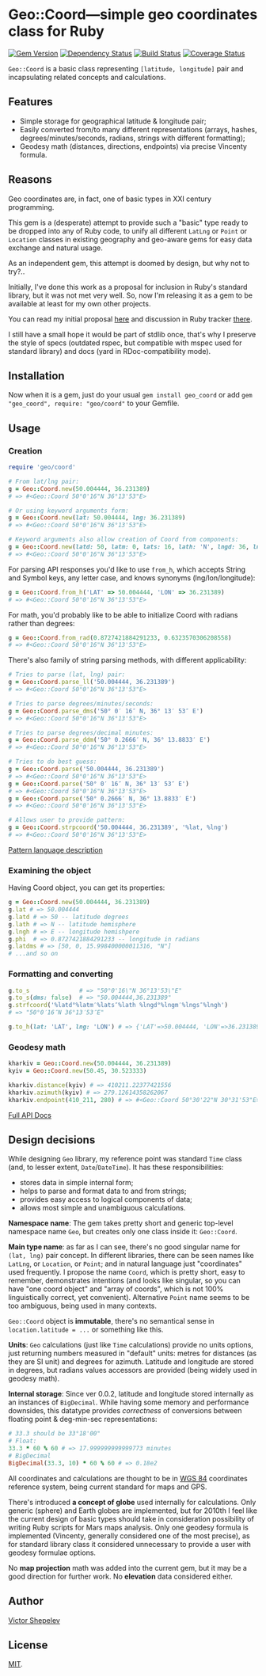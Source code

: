 # Geo::Coord—simple geo coordinates class for Ruby

[![Gem Version](https://badge.fury.io/rb/geo_coord.svg)](http://badge.fury.io/rb/geo_coord)
[![Dependency Status](https://gemnasium.com/zverok/geo_coord.svg)](https://gemnasium.com/zverok/geo_coord)
[![Build Status](https://travis-ci.org/zverok/geo_coord.svg?branch=master)](https://travis-ci.org/zverok/geo_coord)
[![Coverage Status](https://coveralls.io/repos/zverok/geo_coord/badge.svg?branch=master)](https://coveralls.io/r/zverok/geo_coord?branch=master)

`Geo::Coord` is a basic class representing `[latitude, longitude]` pair
and incapsulating related concepts and calculations.

## Features

* Simple storage for geographical latitude & longitude pair;
* Easily converted from/to many different representations (arrays, hashes,
  degrees/minutes/seconds, radians, strings with different formatting);
* Geodesy math (distances, directions, endpoints) via precise Vincenty
  formula.

## Reasons

Geo coordinates are, in fact, one of basic types in XXI century programming.

This gem is a (desperate) attempt to provide such a "basic" type ready
to be dropped into any of Ruby code, to unify all different `LatLng` or
`Point` or `Location` classes in existing geography and geo-aware gems
for easy data exchange and natural usage.

As an independent gem, this attempt is doomed by design, but why not
to try?..

Initially, I've done this work as a proposal for inclusion in Ruby's
standard library, but it was not met very well.
So, now I'm releasing it as a gem to be available at least for my own
other projects.

You can read my initial proposal [here](https://github.com/zverok/geo_coord/blob/master/StdlibProposal.md)
and discussion in Ruby tracker [there](https://bugs.ruby-lang.org/issues/12361).

I still have a small hope it would be part of stdlib once, that's why I
preserve the style of specs (outdated rspec, but compatible with mspec used
for standard library) and docs (yard in RDoc-compatibility mode).

## Installation

Now when it is a gem, just do your usual `gem install geo_coord` or add
`gem "geo_coord", require: "geo/coord"` to your Gemfile.

## Usage

### Creation

```ruby
require 'geo/coord'

# From lat/lng pair:
g = Geo::Coord.new(50.004444, 36.231389)
# => #<Geo::Coord 50°0'16"N 36°13'53"E>

# Or using keyword arguments form:
g = Geo::Coord.new(lat: 50.004444, lng: 36.231389)
# => #<Geo::Coord 50°0'16"N 36°13'53"E>

# Keyword arguments also allow creation of Coord from components:
g = Geo::Coord.new(latd: 50, latm: 0, lats: 16, lath: 'N', lngd: 36, lngm: 13, lngs: 53, lngh: 'E')
# => #<Geo::Coord 50°0'16"N 36°13'53"E>
```

For parsing API responses you'd like to use `from_h`,
which accepts String and Symbol keys, any letter case,
and knows synonyms (lng/lon/longitude):

```ruby
g = Geo::Coord.from_h('LAT' => 50.004444, 'LON' => 36.231389)
# => #<Geo::Coord 50°0'16"N 36°13'53"E>
```

For math, you'd probably like to be able to initialize
Coord with radians rather than degrees:

```ruby
g = Geo::Coord.from_rad(0.8727421884291233, 0.6323570306208558)
# => #<Geo::Coord 50°0'16"N 36°13'53"E>
```

There's also family of string parsing methods, with different
applicability:

```ruby
# Tries to parse (lat, lng) pair:
g = Geo::Coord.parse_ll('50.004444, 36.231389')
# => #<Geo::Coord 50°0'16"N 36°13'53"E>

# Tries to parse degrees/minutes/seconds:
g = Geo::Coord.parse_dms('50° 0′ 16″ N, 36° 13′ 53″ E')
# => #<Geo::Coord 50°0'16"N 36°13'53"E>

# Tries to parse degrees/decimal minutes:
g = Geo::Coord.parse_ddm('50° 0.2666′ N, 36° 13.8833′ E')
# => #<Geo::Coord 50°0'16"N 36°13'53"E>

# Tries to do best guess:
g = Geo::Coord.parse('50.004444, 36.231389')
# => #<Geo::Coord 50°0'16"N 36°13'53"E>
g = Geo::Coord.parse('50° 0′ 16″ N, 36° 13′ 53″ E')
# => #<Geo::Coord 50°0'16"N 36°13'53"E>
g = Geo::Coord.parse('50° 0.2666′ N, 36° 13.8833′ E')
# => #<Geo::Coord 50°0'16"N 36°13'53"E>

# Allows user to provide pattern:
g = Geo::Coord.strpcoord('50.004444, 36.231389', '%lat, %lng')
# => #<Geo::Coord 50°0'16"N 36°13'53"E>
```

[Pattern language description](http://www.rubydoc.info/gems/geo_coord/Geo/Coord#strpcoord-class_method)

### Examining the object

Having Coord object, you can get its properties:

```ruby
g = Geo::Coord.new(50.004444, 36.231389)
g.lat # => 50.004444
g.latd # => 50 -- latitude degrees
g.lath # => N -- latitude hemisphere
g.lngh # => E -- longitude hemishpere
g.phi  # => 0.8727421884291233 -- longitude in radians
g.latdms # => [50, 0, 15.998400000011316, "N"]
# ...and so on
```

### Formatting and converting

```ruby
g.to_s              # => "50°0'16\"N 36°13'53\"E"
g.to_s(dms: false)  # => "50.004444,36.231389"
g.strfcoord('%latd°%latm′%lats″%lath %lngd°%lngm′%lngs″%lngh')
# => "50°0′16″N 36°13′53″E"

g.to_h(lat: 'LAT', lng: 'LON') # => {'LAT'=>50.004444, 'LON'=>36.231389}
```

### Geodesy math

```ruby
kharkiv = Geo::Coord.new(50.004444, 36.231389)
kyiv = Geo::Coord.new(50.45, 30.523333)

kharkiv.distance(kyiv) # => 410211.22377421556
kharkiv.azimuth(kyiv) # => 279.12614358262067
kharkiv.endpoint(410_211, 280) # => #<Geo::Coord 50°30'22"N 30°31'53"E>
```

[Full API Docs](http://www.rubydoc.info/gems/geo_coord)

## Design decisions

While designing `Geo` library, my reference point was standard `Time`
class (and, to lesser extent, `Date`/`DateTime`). It has these
responsibilities:

* stores data in simple internal form;
* helps to parse and format data to and from strings;
* provides easy access to logical components of data;
* allows most simple and unambiguous calculations.

**Namespace name**: The gem takes pretty short and generic top-level
namespace name `Geo`, but creates only one class inside it: `Geo::Coord`.

**Main type name**: as far as I can see, there's no good singular name
for `(lat, lng)` pair concept. In different libraries, there can be seen
names like `LatLng`, or `Location`, or `Point`; and in natural language
just "coordinates" used frequently. I propose the name `Coord`, which
is pretty short, easy to remember, demonstrates intentions (and looks
like singular, so you can have "one coord object" and "array of coords",
which is not 100% linguistically correct, yet convenient). Alternative
`Point` name seems to be too ambiguous, being used in many contexts.

`Geo::Coord` object is **immutable**, there's no semantical sense in
`location.latitude = ...` or something like this.

**Units**: `Geo` calculations (just like `Time` calculations) provide
no units options, just returning numbers measured in "default" units:
metres for distances (as they are SI unit) and degrees for azimuth.
Latitude and longitude are stored in degrees, but radians values accessors
are provided (being widely used in geodesy math).

**Internal storage**: Since ver 0.0.2, latitude and longitude stored
internally as an instances of `BigDecimal`. While having some memory
and performance downsides, this datatype provides _correctness_ of
conversions between floating point & deg-min-sec representations:

```ruby
# 33.3 should be 33°18'00"
# Float:
33.3 * 60 % 60 # => 17.999999999999773 minutes
# BigDecimal
BigDecimal(33.3, 10) * 60 % 60 # => 0.18e2
```

All coordinates and calculations are thought to be in
[WGS 84](https://en.wikipedia.org/wiki/World_Geodetic_System#A_new_World_Geodetic_System:_WGS_84)
coordinates reference system, being current standard for maps and GPS.

There's introduced **a concept of globe** used internally for calculations.
Only generic (sphere) and Earth globes are implemented, but for 2010th I
feel like the current design of basic types should take in consideration
possibility of writing Ruby scripts for Mars maps analysis. Only one
geodesy formula is implemented (Vincenty, generally considered one of
the most precise), as for standard library class it considered
unnecessary to provide a user with geodesy formulae options.

No **map projection** math was added into the current gem, but it
may be a good direction for further work. No **elevation** data considered
either.

## Author

[Victor Shepelev](https://zverok.github.io)

## License

[MIT](https://github.com/zverok/geo_coord/blob/master/LICENSE.txt).
